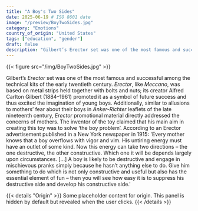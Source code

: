 ```yaml
---
title: "A Boy's Two Sides"
date: 2025-06-19 # ISO 8601 date
image: "/preview/BoyTwoSides.jpg"
category: "Emotions"
country_of_origin: "United States"
tags: ["education", "gender"]
draft: false
description: "Gilbert’s Erector set was one of the most famous and successful..."
---
```


{{< figure src="/img/BoyTwoSides.jpg" >}}

Gilbert’s *Erector* set was one of the most famous and successful among the technical kits of the early twentieth century. *Erector*, like *Meccano*, was based on metal strips held together with bolts and nuts; its creator Alfred Carlton Gilbert (1884–1961) promoted it as a symbol of future success and thus excited the imagination of young boys. Additionally, similar to allusions to mothers’ fear about their boys in *Anker-Richter* leaflets of the late nineteenth century, *Erector* promotional material directly addressed the concerns of mothers. The inventor of the toy claimed that his main aim in creating this toy was to solve ‘the boy problem’. According to an Erector advertisement published in a New York newspaper in 1915:
'Every mother knows that a boy overflows with vigor and vim. His untiring energy must have an outlet of some kind. Now this energy can take two directions – the one destructive, the other constructive. Which one it will be depends largely upon circumstances. […] A boy is likely to be destructive and engage in mischievous pranks simply because he hasn’t anything else to do. Give him something to do which is not only constructive and useful but also has the essential element of fun – then you will see how easy it is to suppress his destructive side and develop his constructive side.'




{{< details "Origin" >}}
Some placeholder content for origin. This panel is hidden by default but revealed when the user clicks.
{{< /details >}}

